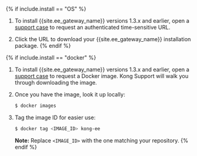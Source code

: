 <!-- instructions for 1.3.x and earlier -->
{% if include.install == "OS" %}
1. To install {{site.ee_gateway_name}} versions 1.3.x and earlier, open a
[support case](https://support.konghq.com/) to request an authenticated time-sensitive URL.

2. Click the URL to download your {{site.ee_gateway_name}} installation package.
{% endif %}

{% if include.install == "docker" %}

1. To install {{site.ee_gateway_name}} versions 1.3.x and earlier, open a
[support case](https://support.konghq.com/) to request a Docker image.
Kong Support will walk you through downloading the image.

2. Once you have the image, look it up locally:

    ```bash
    $ docker images
    ```

2. Tag the image ID for easier use:

    ```bash
    $ docker tag <IMAGE_ID> kong-ee
    ```

    **Note:** Replace `<IMAGE_ID>` with the one matching your repository.
{% endif %}
